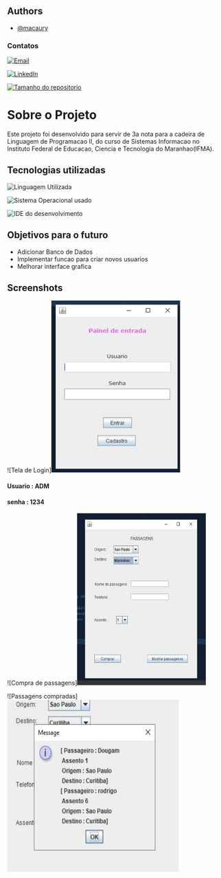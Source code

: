 ## Authors


- [@macaury](https://www.github.com/macaury)


### Contatos 


[![Email](https://img.shields.io/badge/Gmail-D14836?style=for-the-badge&logo=gmail&logoColor=white)](https://mail.google.com/mail/u/4/#inbox?compose=new)

[![LinkedIn](https://img.shields.io/badge/LinkedIn-0077B5?style=for-the-badge&logo=linkedin&logoColor=white)](https://www.linkedin.com/in/macaury-carvalho-5011b8205/)

[![Tamanho do repositorio](https://img.shields.io/github/repo-size/macaury/Compra-de-passagem-de-onibus)](https://github.com/macaury/Compra-de-passagem-de-onibus/tree/main/src/main/java/com/mycompany/carvalhoticket)


# Sobre o Projeto

Este projeto foi desenvolvido para servir de 3a nota para a cadeira de Linguagem de Programacao II, do curso de Sistemas Informacao no Instituto Federal de Educacao, Ciencia e Tecnologia do Maranhao(IFMA).




## Tecnologias utilizadas


![Linguagem Utilizada](https://img.shields.io/badge/Java-ED8B00?style=for-the-badge&logo=java&logoColor=white)
 
![Sistema Operacional usado](https://img.shields.io/badge/Windows-0078D6?style=for-the-badge&logo=windows&logoColor=white)
 
![IDE do desenvolvimento](https://img.shields.io/badge/apache%20netbeans-1B6AC6?style=for-the-badge&logo=apache%20netbeans%20IDE&logoColor=white)


## Objetivos para o futuro

- Adicionar Banco de Dados
- Implementar funcao para criar novos usuarios 
- Melhorar interface grafica

## Screenshots


![Tela de Login]<img src="https://github.com/macaury/Compra-de-passagem-de-onibus/blob/main/Screenshots/login.jpeg" width="300" height="400">


#### Usuario : ADM
#### senha : 1234


![Compra de passagens]<img src="https://github.com/macaury/Compra-de-passagem-de-onibus/blob/main/Screenshots/comprar%20passagens.jpeg" width="300" height="400">


![Passagens compradas]<img src="https://github.com/macaury/Compra-de-passagem-de-onibus/blob/main/Screenshots/passagens%20compradas.jpeg" width="400" height="400">
